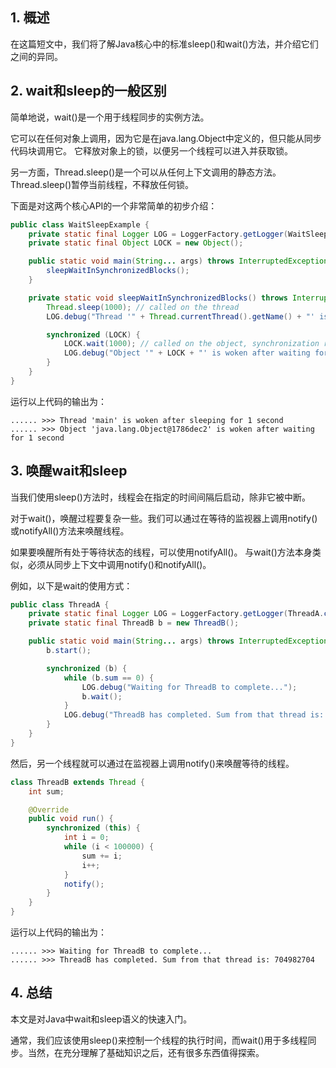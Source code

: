 ## 1. 概述

在这篇短文中，我们将了解Java核心中的标准sleep()和wait()方法，并介绍它们之间的异同。

## 2. wait和sleep的一般区别

简单地说，wait()是一个用于线程同步的实例方法。

它可以在任何对象上调用，因为它是在java.lang.Object中定义的，但只能从同步代码块调用它。
它释放对象上的锁，以便另一个线程可以进入并获取锁。

另一方面，Thread.sleep()是一个可以从任何上下文调用的静态方法。Thread.sleep()暂停当前线程，不释放任何锁。

下面是对这两个核心API的一个非常简单的初步介绍：

```java
public class WaitSleepExample {
    private static final Logger LOG = LoggerFactory.getLogger(WaitSleepExample.class);
    private static final Object LOCK = new Object();

    public static void main(String... args) throws InterruptedException {
        sleepWaitInSynchronizedBlocks();
    }

    private static void sleepWaitInSynchronizedBlocks() throws InterruptedException {
        Thread.sleep(1000); // called on the thread
        LOG.debug("Thread '" + Thread.currentThread().getName() + "' is woken after sleeping for 1 second");

        synchronized (LOCK) {
            LOCK.wait(1000); // called on the object, synchronization required
            LOG.debug("Object '" + LOCK + "' is woken after waiting for 1 second");
        }
    }
}
```

运行以上代码的输出为：

```text
...... >>> Thread 'main' is woken after sleeping for 1 second 
...... >>> Object 'java.lang.Object@1786dec2' is woken after waiting for 1 second 
```

## 3. 唤醒wait和sleep

当我们使用sleep()方法时，线程会在指定的时间间隔后启动，除非它被中断。

对于wait()，唤醒过程要复杂一些。我们可以通过在等待的监视器上调用notify()或notifyAll()方法来唤醒线程。

如果要唤醒所有处于等待状态的线程，可以使用notifyAll()。
与wait()方法本身类似，必须从同步上下文中调用notify()和notifyAll()。

例如，以下是wait的使用方式：

```java
public class ThreadA {
    private static final Logger LOG = LoggerFactory.getLogger(ThreadA.class);
    private static final ThreadB b = new ThreadB();

    public static void main(String... args) throws InterruptedException {
        b.start();

        synchronized (b) {
            while (b.sum == 0) {
                LOG.debug("Waiting for ThreadB to complete...");
                b.wait();
            }
            LOG.debug("ThreadB has completed. Sum from that thread is: " + b.sum);
        }
    }
}
```

然后，另一个线程就可以通过在监视器上调用notify()来唤醒等待的线程。

```java
class ThreadB extends Thread {
    int sum;

    @Override
    public void run() {
        synchronized (this) {
            int i = 0;
            while (i < 100000) {
                sum += i;
                i++;
            }
            notify();
        }
    }
}
```

运行以上代码的输出为：

```text
...... >>> Waiting for ThreadB to complete... 
...... >>> ThreadB has completed. Sum from that thread is: 704982704
```

## 4. 总结

本文是对Java中wait和sleep语义的快速入门。

通常，我们应该使用sleep()来控制一个线程的执行时间，而wait()用于多线程同步。当然，在充分理解了基础知识之后，还有很多东西值得探索。